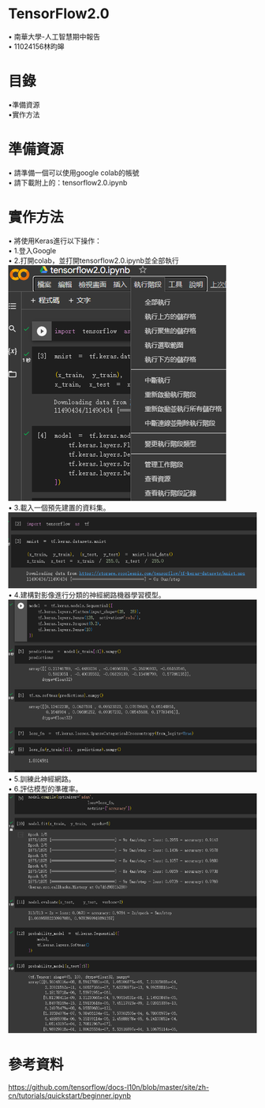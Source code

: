 # TensorFlow2.0
• 南華大學-人工智慧期中報告  
• 11024156林昀皞  
# 目錄
•準備資源  
•實作方法  
# 準備資源
• 請準備一個可以使用google colab的帳號   
• 請下載附上的：tensorflow2.0.ipynb  
# 實作方法  
• 將使用Keras進行以下操作：  
• 1.登入Google  
• 2.打開colab，並打開tensorflow2.0.ipynb並全部執行  
![img](https://github.com/KiviLLL/TensorFlow2.0/blob/main/img1.png)  
• 3.載入一個預先建置的資料集。  
![img](https://github.com/KiviLLL/TensorFlow2.0/blob/main/img2.png)  
• 4.建構對影像進行分類的神經網路機器學習模型。  
![img](https://github.com/KiviLLL/TensorFlow2.0/blob/main/img3.png)  
• 5.訓練此神經網路。  
• 6.評估模型的準確率。  
![img](https://github.com/KiviLLL/TensorFlow2.0/blob/main/img4.png)  
# 參考資料
https://github.com/tensorflow/docs-l10n/blob/master/site/zh-cn/tutorials/quickstart/beginner.ipynb

